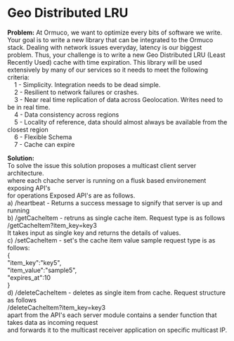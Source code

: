 # Geo Distributed LRU
<b>Problem:</b>
At Ormuco, we want to optimize every bits of software we write. Your goal is to write a new
library that can be integrated to the Ormuco stack. Dealing with network issues everyday,
latency is our biggest problem. Thus, your challenge is to write a new Geo Distributed LRU (Least
Recently Used) cache with time expiration. This library will be used extensively by many of our
services so it needs to meet the following criteria:
 <br/>
    1 - Simplicity. Integration needs to be dead simple. <br/>
    2 - Resilient to network failures or crashes. <br/>
    3 - Near real time replication of data across Geolocation. Writes need to be in real time. <br/>
    4 - Data consistency across regions <br/>
    5 - Locality of reference, data should almost always be available from the closest region <br/>
    6 - Flexible Schema <br/>
    7 - Cache can expire <br/>

<b>Solution:</b><br/>
To solve the issue this  solution proposes a multicast client server architecture. </br>
where each chache server is running on a flusk based environement exposing API's </br>
for operations Exposed API's are as follows.</br>
a) /heartbeat - Returns a success message to signify that server is up and running </br>
b) /getCacheItem - retruns as single cache item. Request type is as follows</br>
   /getCacheItem?item_key=key3</br>
   It takes input as single key and returns the details of values.</br>
c) /setCacheItem - set's the cache item value sample request type is as follows: </br>
{</br>
  "item_key":"key5",</br>
  "item_value":"sample5",</br>
  "expires_at":10</br>
}</br>
d) /deleteCacheItem - deletes as single item from cache. Request structure as follows </br>
/deleteCacheItem?item_key=key3 </br>
apart from the API's each server module contains a sender function that takes data as incoming request  </br>
and forwards it to the multicast receiver application on specific multicast IP.


